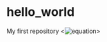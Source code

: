
# hello_world

My first repository
<![equation](http://latex.codecogs.com/gif.latex?\frac{5+4+(2-3-(6+\frac{4}{5}))}{3(6-2)(2-7)})>
